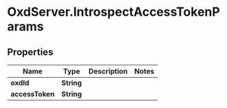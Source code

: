 # OxdServer.IntrospectAccessTokenParams

## Properties
Name | Type | Description | Notes
------------ | ------------- | ------------- | -------------
**oxdId** | **String** |  | 
**accessToken** | **String** |  | 


